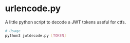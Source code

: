 # urlencode.py

A little python script to decode a JWT tokens useful for ctfs.

```bash
# Usage
python3 jwtdecode.py [TOKEN]
```
